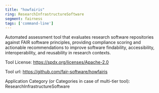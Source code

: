 ```yaml
---
title: "howfairis"
ring: ResearchInfrastructureSoftware
segment: fairness
tags: ['command-line']
---
```

Automated assessment tool that evaluates research software repositories against FAIR software principles, providing compliance scoring and actionable recommendations to improve software findability, accessibility, interoperability, and reusability in research contexts.

Tool License: https://spdx.org/licenses/Apache-2.0

Tool url: https://github.com/fair-software/howfairis

Application Category (or Categories in case of multi-tier tool): ResearchInfrastructureSoftware
